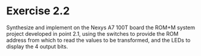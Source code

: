 # Exercise 2.2
Synthesize and implement on the Nexys A7 100T board the ROM+M system project developed in point 2.1, using the switches to provide the ROM address from which to read the values to be transformed, and the LEDs to display the 4 output bits.
